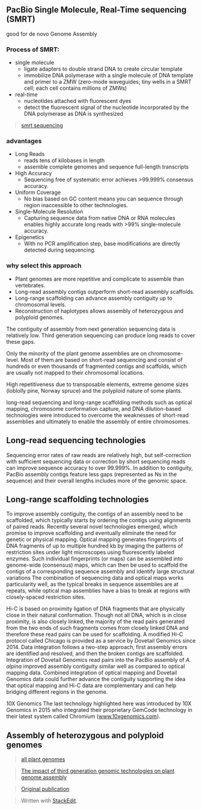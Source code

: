 ## PacBio Single Molecule, Real-Time sequencing (SMRT)
good for de novo Genome Assembly

### Process of SMRT:
- single molecule
	+ ligate adapters to double strand DNA to create circular template
	+ immobilize DNA polymerase with a single molecule of DNA template and primer to a ZMW (zero-mode waveguides; tiny wells in a SMRT cell; each cell contains millions of ZMWs)
- real-time
	+ nucleotides attached with fluorescent dyes
	+ detect the fluorescent signal of the nucleotide incorporated by the DNA polymerase as DNA is synthesized
> [smrt sequencing](https://www.pacb.com/smrt-science/smrt-sequencing/)

### advantages 
- Long Reads
	+ reads tens of kilobases in length	
	+ assemble complete genomes and sequence full-length transcripts
- High Accuracy
	+ Sequencing free of systematic error achieves >99.999% consensus accuracy.
- Uniform Coverage
	+ No bias based on GC content means you can sequence through region inaccessible to other technologies.
- Single-Molecule Resolution
	+ Capturing sequence data from native DNA or RNA molecules enables highly accurate long reads with >99% single-molecule accuracy.
- Epigenetics
	+ With no PCR amplification step, base modifications are directly detected during sequencing.

### why select this approach
- Plant genomes are more repetitive and complicate to assemble than vertebrates.
- Long-read assembly contigs outperform short-read assembly scaffolds.
- Long-range scaffolding can advance assembly contiguity up to chromosomal levels.
- Reconstruction of haplotypes allows assembly of heterozygous and polyploid genomes.

The contiguity of assembly from next generation sequencing data is relatively low. Third generation sequencing can produce long reads to cover these gaps.

Only the minority of the plant genome assemblies are on chromosome-level. Most of them are based on short-read sequencing and consist of hundreds or even thousands of fragmented contigs and scaffolds, which are usually not mapped to their chromosomal locations.

High repetitiveness due to transposable elements, extreme genome sizes (loblolly pine, Norway spruce) and the polyploid nature of some plants. 

long-read sequencing and long-range scaffolding methods such as optical mapping, chromosome conformation capture, and DNA dilution-based technologies were introduced to overcome the weaknesses of short-read assemblies and ultimately to enable the assembly of entire chromosomes.

## Long-read sequencing technologies
Sequencing error rates of raw reads are relatively high, but self-correction with sufficient sequencing data or correction by short sequencing reads can improve sequence accuracy to over 99.999%.
In addition to contiguity, PacBio assembly contigs feature less gaps (represented as Ns in the sequence) and their overall lengths includes more of the genomic space. 

## Long-range scaffolding technologies
To improve assembly contiguity, the contigs of an assembly need to be scaffolded, which typically starts by ordering the contigs using alignments of paired reads.
Recently several novel technologies emerged, which promise to improve scaffolding and eventually eliminate the need for genetic or physical mapping.
Optical mapping generates fingerprints of DNA fragments of up to multiple hundred kb by imaging the patterns of restriction sites under light microscopes using fluorescently labeled enzymes.
Such individual fingerprints (or maps) can be assembled into genome-wide (consensus) maps, which can then be used to scaffold the contigs of a corresponding sequence assembly and identify large structural variations
The combination of sequencing data and optical maps works particularity well, as the typical breaks in sequence assemblies are at repeats, while optical map assemblies have a bias to break at regions with closely-spaced restriction sites.

Hi-C is based on proximity ligation of DNA fragments that are physically close in their natural conformation. 
Though not all DNA, which is in close proximity, is also closely linked, the majority of the read pairs generated from the two ends of such fragments comes from closely linked DNA and therefore these read pairs can be used for scaffolding.
A modified Hi-C protocol called Chicago is provided as a service by Dovetail Genomics since 2014.
Data integration follows a two-step approach, first assembly errors are identified and resolved, and then the broken contigs are scaffolded.
Integration of Dovetail Genomics read pairs into the PacBio assembly of _A. alpina_ improved assembly contiguity similar well as compared to optical mapping data.
Combined integration of optical mapping and Dovetail Genomics data could further advance the contiguity supporting the idea that optical mapping and Hi-C data are complementary and can help bridging different regions in the genome.

10X Genomics
The last technology highlighted here was introduced by 10X Genomics in 2015 who integrated their proprietary GemCode technology in their latest system called Chromium (www.10xgenomics.com). 
## Assembly of heterozygous and polyploid genomes



>[all plant genomes](https://www.plabipd.de/plant_genomes_pa.ep)

> [The impact of third generation genomic technologies on plant genome assembly](https://www.sciencedirect.com/science/article/pii/S1369526616301315#!)

> [Original publication](https://science.sciencemag.org/content/323/5910/133/tab-pdf)

> Written with [StackEdit](https://stackedit.io/).
<!--stackedit_data:
eyJoaXN0b3J5IjpbLTExODcxODU2NzgsLTg1MTY5MTE2NCwtMT
AxODM5NzE0MywxMDkxNjExMzM3LDcyMDM2NDA4NywyMTE0MjQ0
MjE5LC0xNTEyNjI1NDc2LDUzMjIxMTMxMywtMjU3MTYyNjU3LD
g2NzUzNzY5NiwxMzA5NDQ3MjA0LC01MzYxMjk3NzEsLTk3MzEy
ODIwOCwtMTQ3MDEwMzE2MiwxMTgzMTM0NDM2LDEwMzQyNDk0ND
IsNTI2NjUwODkxLC0zNTY5NzMxMjYsNjkwNDcyODA1LDM3MDYx
MTY3OV19
-->